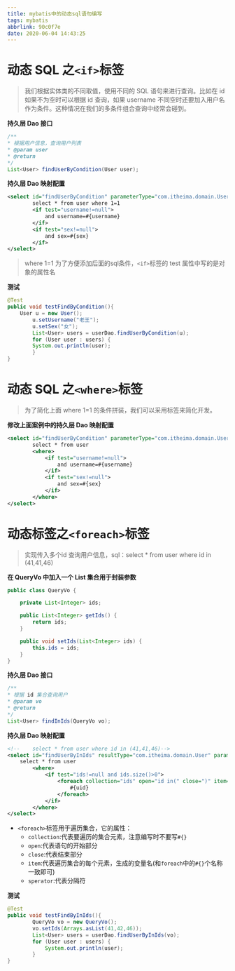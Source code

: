 ```yaml
---
title: mybatis中的动态sql语句编写
tags: mybatis
abbrlink: 90c0f7e
date: 2020-06-04 14:43:25
---
```


# 动态 SQL 之`<if>`标签
>我们根据实体类的不同取值，使用不同的 SQL 语句来进行查询。比如在 id 如果不为空时可以根据 id 查询，如果 username 不同空时还要加入用户名作为条件。这种情况在我们的多条件组合查询中经常会碰到。

**持久层 Dao 接口**
```java
/**
* 根据用户信息，查询用户列表
* @param user
* @return
*/
List<User> findUserByCondition(User user);
```
**持久层 Dao 映射配置**
```xml
<select id="findUserByCondition" parameterType="com.itheima.domain.User" resultType="com.itheima.domain.User">
        select * from user where 1=1
        <if test="username!=null">
            and username=#{username}
        </if>
        <if test="sex!=null">
            and sex=#{sex}
        </if>
</select>
```
> where 1=1 为了方便添加后面的sql条件，`<if>`标签的 test 属性中写的是对象的属性名

**测试**
```java
@Test
public void testFindByCondition(){
	User u = new User();
        u.setUsername("老王");
        u.setSex("女");
        List<User> users = userDao.findUserByCondition(u);
        for (User user : users) {
		System.out.println(user);
        }
}
```
# 动态 SQL 之`<where>`标签
> 为了简化上面 where 1=1 的条件拼装，我们可以采用<where>标签来简化开发。

**修改上面案例中的持久层 Dao 映射配置**
```xml
<select id="findUserByCondition" parameterType="com.itheima.domain.User" resultType="com.itheima.domain.User">
        select * from user
        <where>
            <if test="username!=null">
                and username=#{username}
            </if>
            <if test="sex!=null">
                and sex=#{sex}
            </if>
        </where>
</select>
```
# 动态标签之`<foreach>`标签
> 实现传入多个id 查询用户信息，sql：select * from user where id in (41,41,46)

**在 QueryVo 中加入一个 List 集合用于封装参数**
```java
public class QueryVo {

    private List<Integer> ids;

    public List<Integer> getIds() {
        return ids;
    }

    public void setIds(List<Integer> ids) {
        this.ids = ids;
    }
}
```
**持久层 Dao 接口**
```java
/**
* 根据 id 集合查询用户
* @param vo
* @return
*/
List<User> findInIds(QueryVo vo);
```
**持久层 Dao 映射配置**
```xml
<!--    select * from user where id in (41,41,46)-->
<select id="findUserByInIds" resultType="com.itheima.domain.User" parameterType="com.itheima.domain.QueryVo">
	select * from user
        <where>
            <if test="ids!=null and ids.size()>0">
                <foreach collection="ids" open="id in(" close=")" item="uid" separator=",">
                    #{uid}
                </foreach>
            </if>
        </where>
</select>
```
- `<foreach>`标签用于遍历集合，它的属性：
	- `collection`:代表要遍历的集合元素，注意编写时不要写`#{}`
	- `open`:代表语句的开始部分
	- `close`:代表结束部分
	- `item`:代表遍历集合的每个元素，生成的变量名(和`foreach`中的`#{}`个名称一致即可)
	- `sperator`:代表分隔符

**测试**
```java
@Test
public void testFindByInIds(){
        QueryVo vo = new QueryVo();
        vo.setIds(Arrays.asList(41,42,46));
        List<User> users = userDao.findUserByInIds(vo);
        for (User user : users) {
            System.out.println(user);
        }
}
```